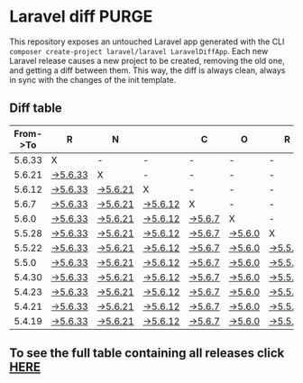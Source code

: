 # Laravel diff PURGE

This repository exposes an untouched Laravel app generated with the CLI
`composer create-project laravel/laravel LaravelDiffApp`. Each new Laravel release causes a new project to be created, removing the old one, and getting a diff between them. This way, the diff is always clean, always in sync with the changes of the init template.

## Diff table

| From->To | R                                                                                                 | N                                                                                                 |                                                                                                   | C                                                                                               | O                                                                                               | R                                                                                                 | E                                                                                                 |                                                                                                 | T                                                                                                 | E                                                                                                 | A                                                                                                 | M   |
| -------- | ------------------------------------------------------------------------------------------------- | ------------------------------------------------------------------------------------------------- | ------------------------------------------------------------------------------------------------- | ----------------------------------------------------------------------------------------------- | ----------------------------------------------------------------------------------------------- | ------------------------------------------------------------------------------------------------- | ------------------------------------------------------------------------------------------------- | ----------------------------------------------------------------------------------------------- | ------------------------------------------------------------------------------------------------- | ------------------------------------------------------------------------------------------------- | ------------------------------------------------------------------------------------------------- | --- |
| 5.6.33   | X                                                                                                 | -                                                                                                 | -                                                                                                 | -                                                                                               | -                                                                                               | -                                                                                                 | -                                                                                                 | -                                                                                               | -                                                                                                 | -                                                                                                 | -                                                                                                 | -   |
| 5.6.21   | [->5.6.33](https://github.com/guhungry/laravel-diff-purge/compare/release/5.6.21..release/5.6.33) | X                                                                                                 | -                                                                                                 | -                                                                                               | -                                                                                               | -                                                                                                 | -                                                                                                 | -                                                                                               | -                                                                                                 | -                                                                                                 | -                                                                                                 | -   |
| 5.6.12   | [->5.6.33](https://github.com/guhungry/laravel-diff-purge/compare/release/5.6.12..release/5.6.33) | [->5.6.21](https://github.com/guhungry/laravel-diff-purge/compare/release/5.6.12..release/5.6.21) | X                                                                                                 | -                                                                                               | -                                                                                               | -                                                                                                 | -                                                                                                 | -                                                                                               | -                                                                                                 | -                                                                                                 | -                                                                                                 | -   |
| 5.6.7    | [->5.6.33](https://github.com/guhungry/laravel-diff-purge/compare/release/5.6.7..release/5.6.33)  | [->5.6.21](https://github.com/guhungry/laravel-diff-purge/compare/release/5.6.7..release/5.6.21)  | [->5.6.12](https://github.com/guhungry/laravel-diff-purge/compare/release/5.6.7..release/5.6.12)  | X                                                                                               | -                                                                                               | -                                                                                                 | -                                                                                                 | -                                                                                               | -                                                                                                 | -                                                                                                 | -                                                                                                 | -   |
| 5.6.0    | [->5.6.33](https://github.com/guhungry/laravel-diff-purge/compare/release/5.6.0..release/5.6.33)  | [->5.6.21](https://github.com/guhungry/laravel-diff-purge/compare/release/5.6.0..release/5.6.21)  | [->5.6.12](https://github.com/guhungry/laravel-diff-purge/compare/release/5.6.0..release/5.6.12)  | [->5.6.7](https://github.com/guhungry/laravel-diff-purge/compare/release/5.6.0..release/5.6.7)  | X                                                                                               | -                                                                                                 | -                                                                                                 | -                                                                                               | -                                                                                                 | -                                                                                                 | -                                                                                                 | -   |
| 5.5.28   | [->5.6.33](https://github.com/guhungry/laravel-diff-purge/compare/release/5.5.28..release/5.6.33) | [->5.6.21](https://github.com/guhungry/laravel-diff-purge/compare/release/5.5.28..release/5.6.21) | [->5.6.12](https://github.com/guhungry/laravel-diff-purge/compare/release/5.5.28..release/5.6.12) | [->5.6.7](https://github.com/guhungry/laravel-diff-purge/compare/release/5.5.28..release/5.6.7) | [->5.6.0](https://github.com/guhungry/laravel-diff-purge/compare/release/5.5.28..release/5.6.0) | X                                                                                                 | -                                                                                                 | -                                                                                               | -                                                                                                 | -                                                                                                 | -                                                                                                 | -   |
| 5.5.22   | [->5.6.33](https://github.com/guhungry/laravel-diff-purge/compare/release/5.5.22..release/5.6.33) | [->5.6.21](https://github.com/guhungry/laravel-diff-purge/compare/release/5.5.22..release/5.6.21) | [->5.6.12](https://github.com/guhungry/laravel-diff-purge/compare/release/5.5.22..release/5.6.12) | [->5.6.7](https://github.com/guhungry/laravel-diff-purge/compare/release/5.5.22..release/5.6.7) | [->5.6.0](https://github.com/guhungry/laravel-diff-purge/compare/release/5.5.22..release/5.6.0) | [->5.5.28](https://github.com/guhungry/laravel-diff-purge/compare/release/5.5.22..release/5.5.28) | X                                                                                                 | -                                                                                               | -                                                                                                 | -                                                                                                 | -                                                                                                 | -   |
| 5.5.0    | [->5.6.33](https://github.com/guhungry/laravel-diff-purge/compare/release/5.5.0..release/5.6.33)  | [->5.6.21](https://github.com/guhungry/laravel-diff-purge/compare/release/5.5.0..release/5.6.21)  | [->5.6.12](https://github.com/guhungry/laravel-diff-purge/compare/release/5.5.0..release/5.6.12)  | [->5.6.7](https://github.com/guhungry/laravel-diff-purge/compare/release/5.5.0..release/5.6.7)  | [->5.6.0](https://github.com/guhungry/laravel-diff-purge/compare/release/5.5.0..release/5.6.0)  | [->5.5.28](https://github.com/guhungry/laravel-diff-purge/compare/release/5.5.0..release/5.5.28)  | [->5.5.22](https://github.com/guhungry/laravel-diff-purge/compare/release/5.5.0..release/5.5.22)  | X                                                                                               | -                                                                                                 | -                                                                                                 | -                                                                                                 | -   |
| 5.4.30   | [->5.6.33](https://github.com/guhungry/laravel-diff-purge/compare/release/5.4.30..release/5.6.33) | [->5.6.21](https://github.com/guhungry/laravel-diff-purge/compare/release/5.4.30..release/5.6.21) | [->5.6.12](https://github.com/guhungry/laravel-diff-purge/compare/release/5.4.30..release/5.6.12) | [->5.6.7](https://github.com/guhungry/laravel-diff-purge/compare/release/5.4.30..release/5.6.7) | [->5.6.0](https://github.com/guhungry/laravel-diff-purge/compare/release/5.4.30..release/5.6.0) | [->5.5.28](https://github.com/guhungry/laravel-diff-purge/compare/release/5.4.30..release/5.5.28) | [->5.5.22](https://github.com/guhungry/laravel-diff-purge/compare/release/5.4.30..release/5.5.22) | [->5.5.0](https://github.com/guhungry/laravel-diff-purge/compare/release/5.4.30..release/5.5.0) | X                                                                                                 | -                                                                                                 | -                                                                                                 | -   |
| 5.4.23   | [->5.6.33](https://github.com/guhungry/laravel-diff-purge/compare/release/5.4.23..release/5.6.33) | [->5.6.21](https://github.com/guhungry/laravel-diff-purge/compare/release/5.4.23..release/5.6.21) | [->5.6.12](https://github.com/guhungry/laravel-diff-purge/compare/release/5.4.23..release/5.6.12) | [->5.6.7](https://github.com/guhungry/laravel-diff-purge/compare/release/5.4.23..release/5.6.7) | [->5.6.0](https://github.com/guhungry/laravel-diff-purge/compare/release/5.4.23..release/5.6.0) | [->5.5.28](https://github.com/guhungry/laravel-diff-purge/compare/release/5.4.23..release/5.5.28) | [->5.5.22](https://github.com/guhungry/laravel-diff-purge/compare/release/5.4.23..release/5.5.22) | [->5.5.0](https://github.com/guhungry/laravel-diff-purge/compare/release/5.4.23..release/5.5.0) | [->5.4.30](https://github.com/guhungry/laravel-diff-purge/compare/release/5.4.23..release/5.4.30) | X                                                                                                 | -                                                                                                 | -   |
| 5.4.21   | [->5.6.33](https://github.com/guhungry/laravel-diff-purge/compare/release/5.4.21..release/5.6.33) | [->5.6.21](https://github.com/guhungry/laravel-diff-purge/compare/release/5.4.21..release/5.6.21) | [->5.6.12](https://github.com/guhungry/laravel-diff-purge/compare/release/5.4.21..release/5.6.12) | [->5.6.7](https://github.com/guhungry/laravel-diff-purge/compare/release/5.4.21..release/5.6.7) | [->5.6.0](https://github.com/guhungry/laravel-diff-purge/compare/release/5.4.21..release/5.6.0) | [->5.5.28](https://github.com/guhungry/laravel-diff-purge/compare/release/5.4.21..release/5.5.28) | [->5.5.22](https://github.com/guhungry/laravel-diff-purge/compare/release/5.4.21..release/5.5.22) | [->5.5.0](https://github.com/guhungry/laravel-diff-purge/compare/release/5.4.21..release/5.5.0) | [->5.4.30](https://github.com/guhungry/laravel-diff-purge/compare/release/5.4.21..release/5.4.30) | [->5.4.23](https://github.com/guhungry/laravel-diff-purge/compare/release/5.4.21..release/5.4.23) | X                                                                                                 | -   |
| 5.4.19   | [->5.6.33](https://github.com/guhungry/laravel-diff-purge/compare/release/5.4.19..release/5.6.33) | [->5.6.21](https://github.com/guhungry/laravel-diff-purge/compare/release/5.4.19..release/5.6.21) | [->5.6.12](https://github.com/guhungry/laravel-diff-purge/compare/release/5.4.19..release/5.6.12) | [->5.6.7](https://github.com/guhungry/laravel-diff-purge/compare/release/5.4.19..release/5.6.7) | [->5.6.0](https://github.com/guhungry/laravel-diff-purge/compare/release/5.4.19..release/5.6.0) | [->5.5.28](https://github.com/guhungry/laravel-diff-purge/compare/release/5.4.19..release/5.5.28) | [->5.5.22](https://github.com/guhungry/laravel-diff-purge/compare/release/5.4.19..release/5.5.22) | [->5.5.0](https://github.com/guhungry/laravel-diff-purge/compare/release/5.4.19..release/5.5.0) | [->5.4.30](https://github.com/guhungry/laravel-diff-purge/compare/release/5.4.19..release/5.4.30) | [->5.4.23](https://github.com/guhungry/laravel-diff-purge/compare/release/5.4.19..release/5.4.23) | [->5.4.21](https://github.com/guhungry/laravel-diff-purge/compare/release/5.4.19..release/5.4.21) | X   |

## To see the full table containing all releases click [HERE](https://github.com/guhungry/laravel-diff-purge/)
